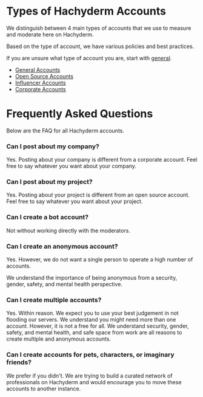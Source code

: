 # Types of Hachyderm Accounts

We distinguish between 4 main types of accounts that we use to measure and moderate here on Hachyderm.

Based on the type of account, we have various policies and best practices.

If you are unsure what type of account you are, start with [general](general-accounts.md).

- [General Accounts](general-accounts.md)
- [Open Source Accounts](open-source-accounts.md)
- [Influencer Accounts](influencer-accounts.md)
- [Corporate Accounts](corporate-accounts.md)

# Frequently Asked Questions

Below are the FAQ for all Hachyderm accounts.

### Can I post about my company?

Yes. Posting about your company is different from a corporate account. Feel free to say whatever you want about your company.

### Can I post about my project?

Yes. Posting about your project is different from an open source account. Feel free to say whatever you want about your project.

### Can I create a bot account?

Not without working directly with the moderators.

### Can I create an anonymous account?

Yes. However, we do not want a single person to operate a high number of accounts.

We understand the importance of being anonymous from a security, gender, safety, and mental health perspective.

### Can I create multiple accounts?

Yes. Within reason. We expect you to use your best judgement in not flooding our servers. We understand you might need more than one account. However, it is not a free for all.
We understand security, gender, safety, and mental health, and safe space from work are all reasons to create multiple and anonymous accounts.

### Can I create accounts for pets, characters, or imaginary friends?

We prefer if you didn't. We are trying to build a curated network of professionals on Hachyderm and would encourage you to move these accounts to another instance.
